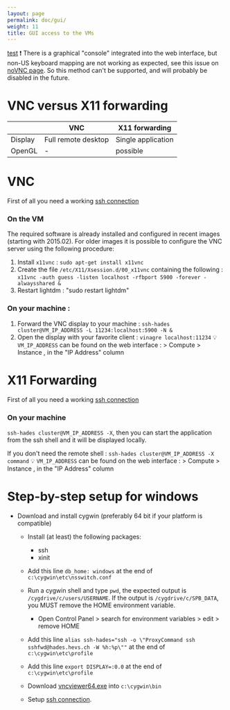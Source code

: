 ```yaml
---
layout: page
permalink: doc/gui/
weight: 11
title: GUI access to the VMs
---
```

[test](#step-by-step-setup-for-windows)
:exclamation: There is a graphical "console" integrated into the web interface, but non-US keyboard
mapping are not working as expected, see this issue on [noVNC page](https://github.com/kanaka/noVNC/issues/21).
So this method can't be supported, and will probably be disabled in the future.

# VNC versus X11 forwarding

|               | VNC           | X11 forwarding |
| ------------- | ------------- | -------------  |
| Display       | Full remote desktop  | Single application   |
| OpenGL        | -                    | possible |

# VNC

First of all you need a working [ssh connection](../ssh/)

### On the VM
The required software is already installed and configured in recent images (starting with 2015.02). For older images it
is possible to configure the VNC server using the following procedure:
1. Install `x11vnc` : `sudo apt-get install x11vnc`
2. Create the file `/etc/X11/Xsession.d/00_x11vnc` containing the following : `x11vnc -auth guess -listen localhost -rfbport 5900 -forever -alwaysshared &`
3. Restart lightdm : "sudo restart lightdm"

### On your machine :
1. Forward the VNC display to your machine : `ssh-hades cluster@VM_IP_ADDRESS -L 11234:localhost:5900 -N &`
2. Open the display with your favorite client : `vinagre localhost:11234`
:bulb: `VM_IP_ADDRESS` can be found on the web interface : > Compute > Instance , in the "IP Address" column

# X11 Forwarding

First of all you need a working [ssh connection](../ssh/)

### On your machine
`ssh-hades cluster@VM_IP_ADDRESS -X`, then you can start the application from the ssh shell and it will be
displayed locally.

If you don't need the remote shell : `ssh-hades cluster@VM_IP_ADDRESS -X command`
:bulb: `VM_IP_ADDRESS` can be found on the web interface : > Compute > Instance , in the "IP Address" column

# Step-by-step setup for windows <a name="windows"></a>
* Download and install cygwin (preferably 64 bit if your platform is compatible)
	* Install (at least) the following packages:
		* ssh
		* xinit
	* Add this line `db_home: windows` at the end of `c:\cygwin\etc\nsswitch.conf`
	* Run a cygwin shell and type `pwd`, the expected output is `/cygdrive/c/users/USERNAME`. If the output is `/cygdrive/c/SPB_DATA`,
	you MUST remove the HOME environment variable.
		* Open Control Panel > search for environment variables > edit > remove HOME
	* Add this line `alias ssh-hades="ssh -o \"ProxyCommand ssh sshfwd@hades.hevs.ch -W %h:%p\""` at the end of `c:\cygwin\etc\profile`
	* Add this line `export DISPLAY=:0.0` at the end of `c:\cygwin\etc\profile`
	* Download [vncviewer64.exe](http://tigervnc.bphinz.com/nightly/viewers/vncviewer64.exe) into `c:\cygwin\bin`

	* Setup [ssh connection](../ssh/).

